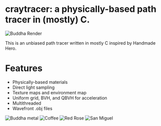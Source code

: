 # craytracer: a physically-based path tracer in (mostly) C.
![Buddha Render](https://i.imgur.com/QeFEkum.jpg)

This is an unbiased path tracer written in mostly C inspired by Handmade Hero.

# Features
- Physically-based materials
- Direct light sampling
- Texture maps and environment map
- Uniform grid, BVH, and QBVH for acceleration
- Multithreaded
- Wavefront .obj files

![Buddha metal](https://i.imgur.com/qzeBEz7.jpg)
![Coffee](https://i.imgur.com/jaZ2CH1.jpg)
![Red Rose](https://i.imgur.com/0vRFDyW.png)
![San Miguel](https://i.imgur.com/YBOplxA.jpg)